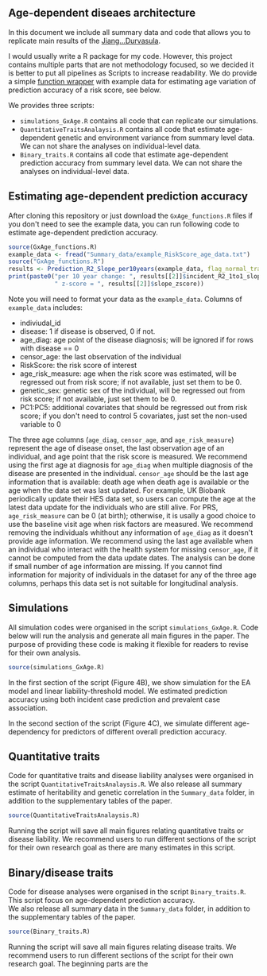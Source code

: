 ## Age-dependent diseaes architecture

In this document we include all summary data and code that allows you to replicate main results of the [Jiang...Durvasula]().  

I would usually write a R package for my code. However, this project contains multiple parts that are not methodology focused, so we decided it is better to put all pipelines 
as Scripts to increase readability. We do provide a simple [function wrapper](#Estimating-age-dependent-prediction-accuracy) with example data for estimating age variation of prediction accuracy of a risk score, see below. 

We provides three scripts:
- `simulations_GxAge.R`  contains all code that can replicate our simulations.
- `QuantitativeTraitsAnalaysis.R` contains all code that estimate age-dependent genetic and environment variance from summary level data. We can not share the analyses on individual-level data.
- `Binary_traits.R` contains all code that estimate age-dependent prediction accuracy from summary level data. We can not share the analyses on individual-level data.

## Estimating age-dependent prediction accuracy
After cloning this repository or just download the `GxAge_functions.R` files if you don't need to see the example data, you can run following code to estimate age-dependent prediction accuracy.

```r
source(GxAge_functions.R)
example_data <- fread("Summary_data/example_RiskScore_age_data.txt")
source("GxAge_functions.R")
results <- Prediction_R2_Slope_per10years(example_data, flag_normal_transform_RiskScore = T)
print(paste0("per 10 year change: ", results[[2]]$incident_R2_1to1_slope_10year,
             " z-score = ", results[[2]]$slope_zscore))
```

Note you will need to format your data as the `example_data`. Columns of `example_data` includes:
 - indiviudal_id
 - disease: 1 if disease is observed, 0 if not.
 - age_diag: age point of the disease diagnosis; will be ignored if for rows with disease == 0
 - censor_age: the last observation of the individual
 - RiskScore: the risk score of interest
 - age_risk_measure: age when the risk score was estimated, will be regressed out from risk score; if not available, just set them to be 0. 
 - genetic_sex: genetic sex of the individual, will be regressed out from risk score; if not available, just set them to be 0. 
 - PC1:PC5: additional covariates that should be regressed out from risk score; if you don't need to control 5 covariates, just set the non-used variable to 0 

The three age columns (`age_diag`, `censor_age`, and `age_risk_measure`) represent the age of disease onset, the last observation age of an individual, and age point that
the risk score is measured.
We recommend using the first age at diagnosis for `age_diag` when multiple diagnosis of the disease are presented in the individual. 
`censor_age` should 
be the last age information that is available: death age when death age is available or the age when the data set was last updated. For example, UK Biobank periodically update their
HES data set, so users can compute the age at the latest data update for the individuals who are still alive.
For PRS, `age_risk_measure` can be 0 (at birth); otherwise, it is usally a good choice to use the baseline visit age when risk factors are measured.
We recommend removing the individuals whithout any information of `age_diag` as it doesn't provide age information.
We recommend using the last age available when an individual who interact with the health system for missing `censor_age`, if it cannot be computed from the data update dates.
The analysis can be done if small number of age information are missing. If you cannot find information for majority of individuals in the dataset for any of the three
age columns, perhaps this data set is not suitable for longitudinal analysis. 




## Simulations

All simulation codes were organised in the script `simulations_GxAge.R`. Code below will run the analysis and generate all main figures in the paper. 
The purpose of providing these code is making it flexible for readers to revise for their own analysis.

```r
source(simulations_GxAge.R)
```

In the first section of the script (Figure 4B), we show simulation for the EA model and linear liability-threshold model. We estimated prediction accuracy using 
both incident case prediction and prevalent case association.

In the second section of the script (Figure 4C), we simulate different age-dependency for predictors of different overall prediction accuracy.

## Quantitative traits

Code for quantitative traits and disease liability analyses were organised in the script `QuantitativeTraitsAnalaysis.R`. 
We also release all summary estimate of heritability and genetic correlation in the `Summary_data` folder, in addition to the supplementary tables of the paper. 

```r
source(QuantitativeTraitsAnalaysis.R)
```
Running the script will save all main figures relating quantitative traits or disease liability. 
We recommend users to run different sections of the script for their own research goal as there are many estimates in this script. 

## Binary/disease traits

Code for disease analyses were organised in the script `Binary_traits.R`. This script focus on age-dependent prediction accuracy.  
We also release all summary data in the `Summary_data` folder, in addition to the supplementary tables of the paper. 

```r
source(Binary_traits.R)
```
Running the script will save all main figures relating disease traits. 
We recommend users to run different sections of the script for their own research goal. The beginning parts are the 

